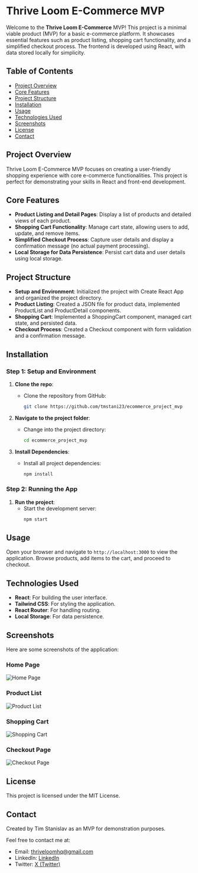 # Thrive Loom E-Commerce MVP

Welcome to the **Thrive Loom E-Commerce** MVP! This project is a minimal viable product (MVP) for a basic e-commerce platform. It showcases essential features such as product listing, shopping cart functionality, and a simplified checkout process. The frontend is developed using React, with data stored locally for simplicity.

## Table of Contents

- [Project Overview](#project-overview)
- [Core Features](#core-features)
- [Project Structure](#project-structure)
- [Installation](#installation)
- [Usage](#usage)
- [Technologies Used](#technologies-used)
- [Screenshots](#screenshots)
- [License](#license)
- [Contact](#contact)

## Project Overview

Thrive Loom E-Commerce MVP focuses on creating a user-friendly shopping experience with core e-commerce functionalities. This project is perfect for demonstrating your skills in React and front-end development.

## Core Features

- **Product Listing and Detail Pages**: Display a list of products and detailed views of each product.
- **Shopping Cart Functionality**: Manage cart state, allowing users to add, update, and remove items.
- **Simplified Checkout Process**: Capture user details and display a confirmation message (no actual payment processing).
- **Local Storage for Data Persistence**: Persist cart data and user details using local storage.

## Project Structure

- **Setup and Environment**: Initialized the project with Create React App and organized the project directory.
- **Product Listing**: Created a JSON file for product data, implemented ProductList and ProductDetail components.
- **Shopping Cart**: Implemented a ShoppingCart component, managed cart state, and persisted data.
- **Checkout Process**: Created a Checkout component with form validation and a confirmation message.

## Installation

### Step 1: Setup and Environment

1. **Clone the repo**:
   - Clone the repository from GitHub:
     ```bash
     git clone https://github.com/tmstani23/ecommerce_project_mvp
     ```

2. **Navigate to the project folder**:
   - Change into the project directory:
     ```bash
     cd ecommerce_project_mvp
     ```

3. **Install Dependencies**:
   - Install all project dependencies:
     ```bash
     npm install
     ```

### Step 2: Running the App

1. **Run the project**:
   - Start the development server:
     ```bash
     npm start
     ```

## Usage

Open your browser and navigate to `http://localhost:3000` to view the application. Browse products, add items to the cart, and proceed to checkout.

## Technologies Used

- **React**: For building the user interface.
- **Tailwind CSS**: For styling the application.
- **React Router**: For handling routing.
- **Local Storage**: For data persistence.

## Screenshots

Here are some screenshots of the application:

### Home Page
![Home Page](src/screenshots/homepage1.jpg)

### Product List
![Product List](src/screenshots/prodDetail1.jpg)

### Shopping Cart
![Shopping Cart](src/screenshots/shoppingCart.jpg)

### Checkout Page
![Checkout Page](src/screenshots/checkout.jpg)

## License

This project is licensed under the MIT License.

## Contact

Created by Tim Stanislav as an MVP for demonstration purposes.

Feel free to contact me at:
- Email: [thriveloomhq@gmail.com](mailto:thriveloomhq@gmail.com)
- LinkedIn: [LinkedIn](https://www.linkedin.com)
- Twitter: [X (Twitter)](https://twitter.com)

